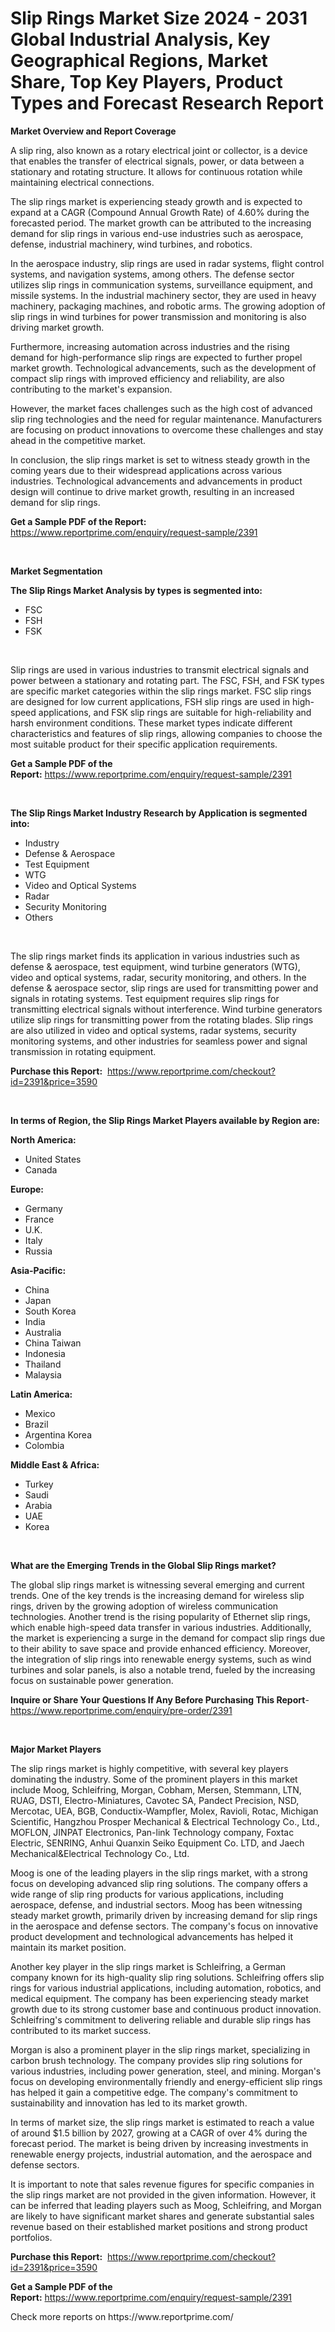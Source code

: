 <p><h1>Slip Rings Market Size 2024 - 2031 Global Industrial Analysis, Key Geographical Regions, Market Share, Top Key Players, Product Types and Forecast Research Report</h1></p><p><strong>Market Overview and Report Coverage</strong></p>
<p><p>A slip ring, also known as a rotary electrical joint or collector, is a device that enables the transfer of electrical signals, power, or data between a stationary and rotating structure. It allows for continuous rotation while maintaining electrical connections.</p><p>The slip rings market is experiencing steady growth and is expected to expand at a CAGR (Compound Annual Growth Rate) of 4.60% during the forecasted period. The market growth can be attributed to the increasing demand for slip rings in various end-use industries such as aerospace, defense, industrial machinery, wind turbines, and robotics. </p><p>In the aerospace industry, slip rings are used in radar systems, flight control systems, and navigation systems, among others. The defense sector utilizes slip rings in communication systems, surveillance equipment, and missile systems. In the industrial machinery sector, they are used in heavy machinery, packaging machines, and robotic arms. The growing adoption of slip rings in wind turbines for power transmission and monitoring is also driving market growth.</p><p>Furthermore, increasing automation across industries and the rising demand for high-performance slip rings are expected to further propel market growth. Technological advancements, such as the development of compact slip rings with improved efficiency and reliability, are also contributing to the market's expansion.</p><p>However, the market faces challenges such as the high cost of advanced slip ring technologies and the need for regular maintenance. Manufacturers are focusing on product innovations to overcome these challenges and stay ahead in the competitive market.</p><p>In conclusion, the slip rings market is set to witness steady growth in the coming years due to their widespread applications across various industries. Technological advancements and advancements in product design will continue to drive market growth, resulting in an increased demand for slip rings.</p></p>
<p><strong>Get a Sample PDF of the Report:</strong> <a href="https://www.reportprime.com/enquiry/request-sample/2391">https://www.reportprime.com/enquiry/request-sample/2391</a></p>
<p>&nbsp;</p>
<p><strong>Market Segmentation</strong></p>
<p><strong>The Slip Rings Market Analysis by types is segmented into:</strong></p>
<p><ul><li>FSC</li><li>FSH</li><li>FSK</li></ul></p>
<p>&nbsp;</p>
<p><p>Slip rings are used in various industries to transmit electrical signals and power between a stationary and rotating part. The FSC, FSH, and FSK types are specific market categories within the slip rings market. FSC slip rings are designed for low current applications, FSH slip rings are used in high-speed applications, and FSK slip rings are suitable for high-reliability and harsh environment conditions. These market types indicate different characteristics and features of slip rings, allowing companies to choose the most suitable product for their specific application requirements.</p></p>
<p><strong>Get a Sample PDF of the Report:</strong>&nbsp;<a href="https://www.reportprime.com/enquiry/request-sample/2391">https://www.reportprime.com/enquiry/request-sample/2391</a></p>
<p>&nbsp;</p>
<p><strong>The Slip Rings Market Industry Research by Application is segmented into:</strong></p>
<p><ul><li>Industry</li><li>Defense & Aerospace</li><li>Test Equipment</li><li>WTG</li><li>Video and Optical Systems</li><li>Radar</li><li>Security Monitoring</li><li>Others</li></ul></p>
<p>&nbsp;</p>
<p><p>The slip rings market finds its application in various industries such as defense & aerospace, test equipment, wind turbine generators (WTG), video and optical systems, radar, security monitoring, and others. In the defense & aerospace sector, slip rings are used for transmitting power and signals in rotating systems. Test equipment requires slip rings for transmitting electrical signals without interference. Wind turbine generators utilize slip rings for transmitting power from the rotating blades. Slip rings are also utilized in video and optical systems, radar systems, security monitoring systems, and other industries for seamless power and signal transmission in rotating equipment.</p></p>
<p><strong>Purchase this Report:</strong>&nbsp; <a href="https://www.reportprime.com/checkout?id=2391&price=3590">https://www.reportprime.com/checkout?id=2391&price=3590</a></p>
<p>&nbsp;</p>
<p><strong>In terms of Region, the Slip Rings Market Players available by Region are:</strong></p>
<p>
    <p> <strong> North America: </strong>
        <ul>
            <li>United States</li>
            <li>Canada</li>
        </ul>
        </p> 
    <p> <strong> Europe: </strong>
        <ul>
            <li>Germany</li>
            <li>France</li>
            <li>U.K.</li>
            <li>Italy</li>
            <li>Russia</li>
        </ul>
        </p> 
    <p> <strong> Asia-Pacific: </strong>
        <ul>
            <li>China</li>
            <li>Japan</li>
            <li>South Korea</li>
            <li>India</li>
            <li>Australia</li>
            <li>China Taiwan</li>
            <li>Indonesia</li>
            <li>Thailand</li>
            <li>Malaysia</li>
        </ul>
        </p> 
    <p> <strong> Latin America: </strong>
        <ul>
            <li>Mexico</li>
            <li>Brazil</li>
            <li>Argentina Korea</li>
            <li>Colombia</li>
        </ul>
        </p> 
    <p> <strong> Middle East & Africa: </strong>
        <ul>
            <li>Turkey</li>
            <li>Saudi</li>
            <li>Arabia</li>
            <li>UAE</li>
            <li>Korea</li>
        </ul>
    </p>
    </p>
<p>&nbsp;</p>
<p><strong>What are the Emerging Trends in the Global Slip Rings market?</strong></p>
<p><p>The global slip rings market is witnessing several emerging and current trends. One of the key trends is the increasing demand for wireless slip rings, driven by the growing adoption of wireless communication technologies. Another trend is the rising popularity of Ethernet slip rings, which enable high-speed data transfer in various industries. Additionally, the market is experiencing a surge in the demand for compact slip rings due to their ability to save space and provide enhanced efficiency. Moreover, the integration of slip rings into renewable energy systems, such as wind turbines and solar panels, is also a notable trend, fueled by the increasing focus on sustainable power generation.</p></p>
<p><strong>Inquire or Share Your Questions If Any Before Purchasing This Report</strong>- <a href="https://www.reportprime.com/enquiry/pre-order/2391">https://www.reportprime.com/enquiry/pre-order/2391</a></p>
<p>&nbsp;</p>
<p><strong>Major Market Players</strong></p>
<p><p>The slip rings market is highly competitive, with several key players dominating the industry. Some of the prominent players in this market include Moog, Schleifring, Morgan, Cobham, Mersen, Stemmann, LTN, RUAG, DSTI, Electro-Miniatures, Cavotec SA, Pandect Precision, NSD, Mercotac, UEA, BGB, Conductix-Wampfler, Molex, Ravioli, Rotac, Michigan Scientific, Hangzhou Prosper Mechanical & Electrical Technology Co., Ltd., MOFLON, JINPAT Electronics, Pan-link Technology company, Foxtac Electric, SENRING, Anhui Quanxin Seiko Equipment Co. LTD, and Jaech Mechanical&Electrical Technology Co., Ltd.</p><p>Moog is one of the leading players in the slip rings market, with a strong focus on developing advanced slip ring solutions. The company offers a wide range of slip ring products for various applications, including aerospace, defense, and industrial sectors. Moog has been witnessing steady market growth, primarily driven by increasing demand for slip rings in the aerospace and defense sectors. The company's focus on innovative product development and technological advancements has helped it maintain its market position.</p><p>Another key player in the slip rings market is Schleifring, a German company known for its high-quality slip ring solutions. Schleifring offers slip rings for various industrial applications, including automation, robotics, and medical equipment. The company has been experiencing steady market growth due to its strong customer base and continuous product innovation. Schleifring's commitment to delivering reliable and durable slip rings has contributed to its market success.</p><p>Morgan is also a prominent player in the slip rings market, specializing in carbon brush technology. The company provides slip ring solutions for various industries, including power generation, steel, and mining. Morgan's focus on developing environmentally friendly and energy-efficient slip rings has helped it gain a competitive edge. The company's commitment to sustainability and innovation has led to its market growth.</p><p>In terms of market size, the slip rings market is estimated to reach a value of around $1.5 billion by 2027, growing at a CAGR of over 4% during the forecast period. The market is being driven by increasing investments in renewable energy projects, industrial automation, and the aerospace and defense sectors.</p><p>It is important to note that sales revenue figures for specific companies in the slip rings market are not provided in the given information. However, it can be inferred that leading players such as Moog, Schleifring, and Morgan are likely to have significant market shares and generate substantial sales revenue based on their established market positions and strong product portfolios.</p></p>
<p><strong>Purchase this Report:</strong>&nbsp;&nbsp;<a href="https://www.reportprime.com/checkout?id=2391&price=3590">https://www.reportprime.com/checkout?id=2391&price=3590</a></p>
<p></p>
<p><strong>Get a Sample PDF of the Report:</strong>&nbsp;<a href="https://www.reportprime.com/enquiry/request-sample/2391">https://www.reportprime.com/enquiry/request-sample/2391</a></p>
<p>Check more reports on https://www.reportprime.com/</p>